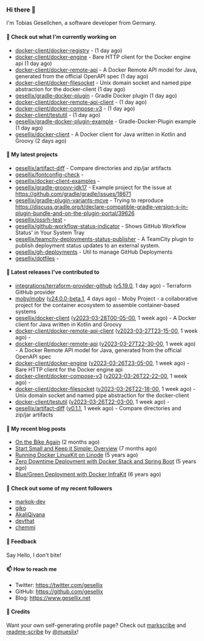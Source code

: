 ### Hi there 👋

I'm Tobias Gesellchen, a software developer from Germany.

#### 👷 Check out what I'm currently working on

- [docker-client/docker-registry](https://github.com/docker-client/docker-registry) -  (1 day ago)
- [docker-client/docker-engine](https://github.com/docker-client/docker-engine) - Bare HTTP client for the Docker engine api (1 day ago)
- [docker-client/docker-remote-api](https://github.com/docker-client/docker-remote-api) - A Docker Remote API model for Java, generated from the official OpenAPI spec (1 day ago)
- [docker-client/docker-filesocket](https://github.com/docker-client/docker-filesocket) - Unix domain socket and named pipe abstraction for the docker-client (1 day ago)
- [gesellix/gradle-docker-plugin](https://github.com/gesellix/gradle-docker-plugin) - Gradle Docker plugin (1 day ago)
- [docker-client/docker-remote-api-client](https://github.com/docker-client/docker-remote-api-client) -  (1 day ago)
- [docker-client/docker-compose-v3](https://github.com/docker-client/docker-compose-v3) -  (1 day ago)
- [docker-client/testutil](https://github.com/docker-client/testutil) -  (1 day ago)
- [gesellix/gradle-docker-plugin-example](https://github.com/gesellix/gradle-docker-plugin-example) - Gradle-Docker-Plugin example (1 day ago)
- [gesellix/docker-client](https://github.com/gesellix/docker-client) - A Docker client for Java written in Kotlin and Groovy (2 days ago)

#### 🌱 My latest projects

- [gesellix/artifact-diff](https://github.com/gesellix/artifact-diff) - Compare directories and zip/jar artifacts
- [gesellix/fontconfig-check](https://github.com/gesellix/fontconfig-check) - 
- [gesellix/docker-client-examples](https://github.com/gesellix/docker-client-examples) - 
- [gesellix/gradle-groovy-jdk17](https://github.com/gesellix/gradle-groovy-jdk17) - Example project for the issue at https://github.com/gradle/gradle/issues/18671
- [gesellix/gradle-plugin-variants-mcve](https://github.com/gesellix/gradle-plugin-variants-mcve) - Trying to reproduce https://discuss.gradle.org/t/declare-compatible-gradle-version-s-in-plugin-bundle-and-on-the-plugin-portal/39626
- [gesellix/ossrh-test](https://github.com/gesellix/ossrh-test) - 
- [gesellix/github-workflow-status-indicator](https://github.com/gesellix/github-workflow-status-indicator) - Shows GitHub Workflow Status&#39; in Your System Tray
- [gesellix/teamcity-deployments-status-publisher](https://github.com/gesellix/teamcity-deployments-status-publisher) - A TeamCity plugin to publish deployment status updates to an external system.
- [gesellix/gh-deployments](https://github.com/gesellix/gh-deployments) - Util to manage GitHub Deployments
- [gesellix/dotfiles](https://github.com/gesellix/dotfiles) - 

#### 🔭 Latest releases I've contributed to

- [integrations/terraform-provider-github](https://github.com/integrations/terraform-provider-github) ([v5.19.0](https://github.com/integrations/terraform-provider-github/releases/tag/v5.19.0), 1 day ago) - Terraform GitHub provider
- [moby/moby](https://github.com/moby/moby) ([v24.0.0-beta.1](https://github.com/moby/moby/releases/tag/v24.0.0-beta.1), 4 days ago) - Moby Project - a collaborative project for the container ecosystem to assemble container-based systems
- [gesellix/docker-client](https://github.com/gesellix/docker-client) ([v2023-03-28T00-05-00](https://github.com/gesellix/docker-client/releases/tag/v2023-03-28T00-05-00), 1 week ago) - A Docker client for Java written in Kotlin and Groovy
- [docker-client/docker-remote-api-client](https://github.com/docker-client/docker-remote-api-client) ([v2023-03-27T23-15-00](https://github.com/docker-client/docker-remote-api-client/releases/tag/v2023-03-27T23-15-00), 1 week ago) - 
- [docker-client/docker-remote-api](https://github.com/docker-client/docker-remote-api) ([v2023-03-27T22-30-00](https://github.com/docker-client/docker-remote-api/releases/tag/v2023-03-27T22-30-00), 1 week ago) - A Docker Remote API model for Java, generated from the official OpenAPI spec
- [docker-client/docker-engine](https://github.com/docker-client/docker-engine) ([v2023-03-26T23-05-00](https://github.com/docker-client/docker-engine/releases/tag/v2023-03-26T23-05-00), 1 week ago) - Bare HTTP client for the Docker engine api
- [docker-client/docker-compose-v3](https://github.com/docker-client/docker-compose-v3) ([v2023-03-26T22-22-00](https://github.com/docker-client/docker-compose-v3/releases/tag/v2023-03-26T22-22-00), 1 week ago) - 
- [docker-client/docker-filesocket](https://github.com/docker-client/docker-filesocket) ([v2023-03-26T22-18-00](https://github.com/docker-client/docker-filesocket/releases/tag/v2023-03-26T22-18-00), 1 week ago) - Unix domain socket and named pipe abstraction for the docker-client
- [docker-client/testutil](https://github.com/docker-client/testutil) ([v2023-03-26T22-03-00](https://github.com/docker-client/testutil/releases/tag/v2023-03-26T22-03-00), 1 week ago) - 
- [gesellix/artifact-diff](https://github.com/gesellix/artifact-diff) ([v0.1.1](https://github.com/gesellix/artifact-diff/releases/tag/v0.1.1), 1 week ago) - Compare directories and zip/jar artifacts

#### 📜 My recent blog posts

- [On the Bike Again](https://www.gesellix.net/post/on-the-bike-again/) (2 months ago)
- [Start Small and Keep it Simple: Overview](https://www.gesellix.net/post/start-small-keep-it-simple-overview/) (7 months ago)
- [Running Docker LinuxKit on Linode](https://www.gesellix.net/post/running-docker-linuxkit-on-linode/) (5 years ago)
- [Zero Downtime Deployment with Docker Stack and Spring Boot](https://www.gesellix.net/post/zero-downtime-deployment-with-docker-stack-and-spring-boot/) (5 years ago)
- [Blue/Green Deployment with Docker InfraKit](https://www.gesellix.net/post/blue-green-deployment-with-docker-infrakit/) (6 years ago)



#### 👯 Check out some of my recent followers

- [markok-dev](https://github.com/markok-dev)
- [giko](https://github.com/giko)
- [AkaliQiyana](https://github.com/AkaliQiyana)
- [devthat](https://github.com/devthat)
- [chemmi](https://github.com/chemmi)

#### 💬 Feedback

Say Hello, I don't bite!

#### 📫 How to reach me

- Twitter: https://twitter.com/gesellix
- GitHub: https://github.com/gesellix
- Blog: https://www.gesellix.net

#### 🙇 Credits

Want your own self-generating profile page? Check out [markscribe](https://github.com/muesli/markscribe)
and [readme-scribe](https://github.com/muesli/readme-scribe) by [@mueslix](https://twitter.com/mueslix)!
